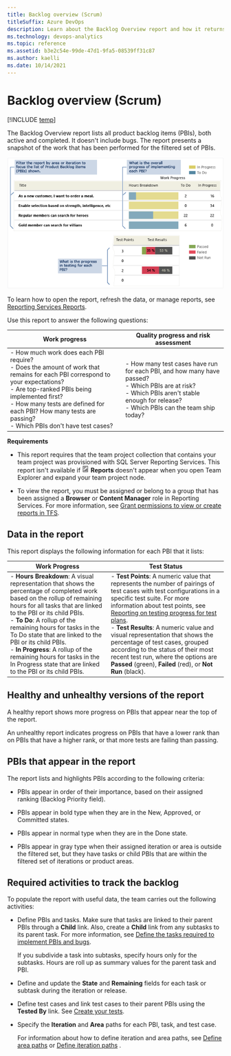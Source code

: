 ```yaml
---
title: Backlog overview (Scrum) 
titleSuffix: Azure DevOps
description: Learn about the Backlog Overview report and how it returns the lists of all product backlog items.
ms.technology: devops-analytics
ms.topic: reference
ms.assetid: b3e2c54e-99de-47d1-9fa5-08539ff31c87
ms.author: kaelli
ms.date: 10/14/2021
---
```


# Backlog overview (Scrum)

[!INCLUDE [temp](../includes/tfs-report-platform-version.md)]

The Backlog Overview report lists all product backlog items (PBIs), both active and completed. It doesn't include bugs. The report presents a snapshot of the work that has been performed for the filtered set of PBIs.  
  
 ![Backlog Overview report](media/alm_pg_agile_addbug.png "ALM_PG_Agile_AddBug")  
  
 To learn how to open the report, refresh the data, or manage reports, see [Reporting Services Reports](reporting-services-reports.md).  
  
 Use this report to answer the following questions:  
  
|Work progress|Quality progress and risk assessment|  
|-------------------|------------------------------------------|  
|-   How much work does each PBI require?<br />-   Does the amount of work that remains for each PBI correspond to your expectations?<br />-   Are top-ranked PBIs being implemented first?<br />-   How many tests are defined for each PBI? How many tests are passing?<br />-   Which PBIs don't have test cases?|-   How many test cases have run for each PBI, and how many have passed?<br />-   Which PBIs are at risk?<br />-   Which PBIs aren't stable enough for release?<br />-   Which PBIs can the team ship today?|  
  
 **Requirements**  
  
-   This report requires that the team project collection that contains your team project was provisioned with SQL Server Reporting Services. This report isn't available if ![Report](media/icon_reportte.png "Icon_reportTE") **Reports** doesn't appear when you open Team Explorer and expand your team project node.  
  
-   To view the report, you must be assigned or belong to a group that has been assigned a **Browser** or **Content Manager** role in Reporting Services. For more information, see [Grant permissions to view or create reports in TFS](../admin/grant-permissions-to-reports.md).  
  
##  <a name="Data"></a> Data in the report  
 This report displays the following information for each PBI that it lists:  
  
|Work Progress|Test Status|  
|-------------------|-----------------|  
|-   **Hours Breakdown**: A visual representation that shows the percentage of completed work based on the rollup of remaining hours for all tasks that are linked to the PBI or its child PBIs.<br />-   **To Do**: A rollup of the remaining hours for tasks in the To Do state that are linked to the PBI or its child PBIs.<br />-   **In Progress**: A rollup of the remaining hours for tasks in the In Progress state that are linked to the PBI or its child PBIs.|-   **Test Points**: A numeric value that represents the number of pairings of test cases with test configurations in a specific test suite. For more information about test points, see [Reporting on testing progress for test plans](../../test/track-test-status.md).<br />-   **Test Results**: A numeric value and visual representation that shows the percentage of test cases, grouped according to the status of their most recent test run, where the options are **Passed** (green), **Failed** (red), or **Not Run** (black).|  
  
##  <a name="Interpreting"></a> Healthy and unhealthy versions of the report  
 A healthy report shows more progress on PBIs that appear near the top of the report.  
  
 An unhealthy report indicates progress on PBIs that have a lower rank than on PBIs that have a higher rank, or that more tests are failing than passing.  
  
## PBIs that appear in the report  
 The report lists and highlights PBIs according to the following criteria:  
  
-   PBIs appear in order of their importance, based on their assigned ranking (Backlog Priority field).  
  
-   PBIs appear in bold type when they are in the New, Approved, or Committed states.  
  
-   PBIs appear in normal type when they are in the Done state.  
  
-   PBIs appear in gray type when their assigned iteration or area is outside the filtered set, but they have tasks or child PBIs that are within the filtered set of iterations or product areas.  
  
## Required activities to track the backlog  
 To populate the report with useful data, the team carries out the following activities:  
  
-   Define PBIs and tasks. Make sure that tasks are linked to their parent PBIs through a **Child** link. Also, create a **Child** link from any subtasks to its parent task. For more information, see [Define the tasks required to implement PBIs and bugs](../../boards/work-items/guidance/scrum-process-workflow.md?viewFallbackFrom=vsts).  
  
     If you subdivide a task into subtasks, specify hours only for the subtasks. Hours are roll up as summary values for the parent task and PBI.  
  
-   Define and update the **State** and **Remaining** fields for each task or subtask during the iteration or release.  
  
-   Define test cases and link test cases to their parent PBIs using the **Tested By** link. See [Create your tests](../../test/create-test-cases.md).  
  
-   Specify the **Iteration** and **Area** paths for each PBI, task, and test case.  
  
     For information about how to define iteration and area paths, see [Define area paths](../../organizations/settings/set-area-paths.md) or [Define iteration paths](../../organizations/settings/set-iteration-paths-sprints.md) .